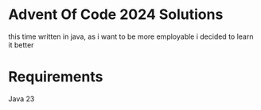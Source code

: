# Advent Of Code 2024 Solutions
this time written in java, as i want to be more employable i decided to learn it better

# Requirements
Java 23
